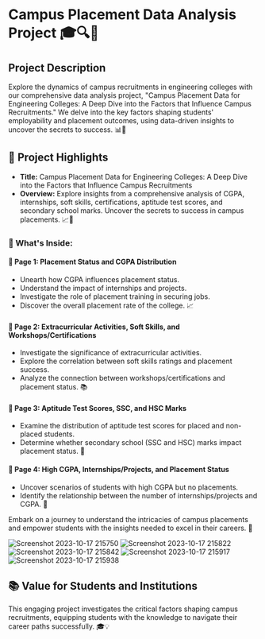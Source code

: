 # Campus Placement Data Analysis Project 🎓🔍🚀

## Project Description
Explore the dynamics of campus recruitments in engineering colleges with our comprehensive data analysis project, "Campus Placement Data for Engineering Colleges: A Deep Dive into the Factors that Influence Campus Recruitments." We delve into the key factors shaping students' employability and placement outcomes, using data-driven insights to uncover the secrets to success. 📊💼



## 🌟 Project Highlights
- **Title:** Campus Placement Data for Engineering Colleges: A Deep Dive into the Factors that Influence Campus Recruitments
- **Overview:** Explore insights from a comprehensive analysis of CGPA, internships, soft skills, certifications, aptitude test scores, and secondary school marks. Uncover the secrets to success in campus placements. 📈💼

### 📖 What's Inside:

#### 📖 Page 1: Placement Status and CGPA Distribution
- Unearth how CGPA influences placement status.
- Understand the impact of internships and projects.
- Investigate the role of placement training in securing jobs.
- Discover the overall placement rate of the college. 📈

#### 📖 Page 2: Extracurricular Activities, Soft Skills, and Workshops/Certifications
- Investigate the significance of extracurricular activities.
- Explore the correlation between soft skills ratings and placement success.
- Analyze the connection between workshops/certifications and placement status. 📚

#### 📖 Page 3: Aptitude Test Scores, SSC, and HSC Marks
- Examine the distribution of aptitude test scores for placed and non-placed students.
- Determine whether secondary school (SSC and HSC) marks impact placement status. 🧮

#### 📖 Page 4: High CGPA, Internships/Projects, and Placement Status
- Uncover scenarios of students with high CGPA but no placements.
- Identify the relationship between the number of internships/projects and CGPA. 🎯

Embark on a journey to understand the intricacies of campus placements and empower students with the insights needed to excel in their careers. 🌟

![Screenshot 2023-10-17 215750](https://github.com/DataAsh21/Campus-Placement-Data-Project/assets/133566238/f2bbe598-970b-4d7b-9e54-ea9de5f2717c)
![Screenshot 2023-10-17 215822](https://github.com/DataAsh21/Campus-Placement-Data-Project/assets/133566238/7b020ea7-2a52-49e9-99a7-322dd1ef0778)
![Screenshot 2023-10-17 215842](https://github.com/DataAsh21/Campus-Placement-Data-Project/assets/133566238/c403fed7-b1a1-4e4d-8649-94725cf88554)
![Screenshot 2023-10-17 215917](https://github.com/DataAsh21/Campus-Placement-Data-Project/assets/133566238/3f5e8946-6c14-4a01-b226-1661204097d2)
![Screenshot 2023-10-17 215938](https://github.com/DataAsh21/Campus-Placement-Data-Project/assets/133566238/da41271e-0af7-47fe-8ec3-b3e2c06f9b09)


## 📚 Value for Students and Institutions
This engaging project investigates the critical factors shaping campus recruitments, equipping students with the knowledge to navigate their career paths successfully. 🎓💡




